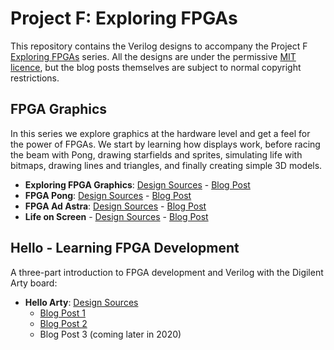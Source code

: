 # Project F: Exploring FPGAs

This repository contains the Verilog designs to accompany the Project F [Exploring FPGAs](https://projectf.io/tags/explore/) series. All the designs are under the permissive [MIT licence](LICENSE), but the blog posts themselves are subject to normal copyright restrictions.

## FPGA Graphics

In this series we explore graphics at the hardware level and get a feel for the power of FPGAs. We start by learning how displays work, before racing the beam with Pong, drawing starfields and sprites, simulating life with bitmaps, drawing lines and triangles, and finally creating simple 3D models.

* **Exploring FPGA Graphics**: [Design Sources](fpga-graphics) - [Blog Post](https://projectf.io/posts/fpga-graphics/)
* **FPGA Pong**: [Design Sources](fpga-pong) - [Blog Post](https://projectf.io/posts/fpga-pong/)
* **FPGA Ad Astra**: [Design Sources](fpga-ad-astra) - [Blog Post](https://projectf.io/posts/fpga-ad-astra/)
* **Life on Screen** - [Design Sources](life-on-screen) - [Blog Post](https://projectf.io/posts/life-on-screen/)

## Hello - Learning FPGA Development

A three-part introduction to FPGA development and Verilog with the Digilent Arty board:

* **Hello Arty**: [Design Sources](hello-arty)
    * [Blog Post 1](https://projectf.io/posts/hello-arty-1/)
    * [Blog Post 2](https://projectf.io/posts/hello-arty-2/)
    * Blog Post 3 (coming later in 2020)
